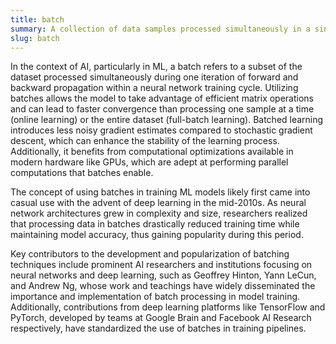 ```yaml
---
title: batch
summary: A collection of data samples processed simultaneously in a single step of a neural network's training process.
slug: batch
---
```


In the context of AI, particularly in ML, a batch refers to a subset of the dataset processed simultaneously during one iteration of forward and backward propagation within a neural network training cycle. Utilizing batches allows the model to take advantage of efficient matrix operations and can lead to faster convergence than processing one sample at a time (online learning) or the entire dataset (full-batch learning). Batched learning introduces less noisy gradient estimates compared to stochastic gradient descent, which can enhance the stability of the learning process. Additionally, it benefits from computational optimizations available in modern hardware like GPUs, which are adept at performing parallel computations that batches enable.

The concept of using batches in training ML models likely first came into casual use with the advent of deep learning in the mid-2010s. As neural network architectures grew in complexity and size, researchers realized that processing data in batches drastically reduced training time while maintaining model accuracy, thus gaining popularity during this period.

Key contributors to the development and popularization of batching techniques include prominent AI researchers and institutions focusing on neural networks and deep learning, such as Geoffrey Hinton, Yann LeCun, and Andrew Ng, whose work and teachings have widely disseminated the importance and implementation of batch processing in model training. Additionally, contributions from deep learning platforms like TensorFlow and PyTorch, developed by teams at Google Brain and Facebook AI Research respectively, have standardized the use of batches in training pipelines.